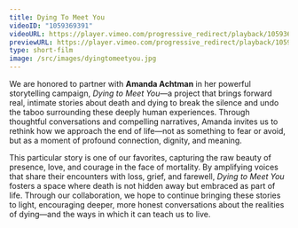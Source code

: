 ```yaml
---
title: Dying To Meet You
videoID: "1059369391"
videoURL: https://player.vimeo.com/progressive_redirect/playback/1059369391/rendition/1080p/file.mp4?loc=external&signature=a3830f74c7ea38ae41f31daca13d42dbcadd9e400d7a4a6d9d7ed95c49b10c5c&user_id=222329173
previewURL: https://player.vimeo.com/progressive_redirect/playback/1059369391/rendition/540p/file.mp4?loc=external&signature=201e7aef02ec5e054a7ac992a90c46078fd707a102deabb17bce95fd0cfeb36c&user_id=222329173
type: short-film
image: /src/images/dyingtomeetyou.jpg
---
```

We are honored to partner with **Amanda Achtman** in her powerful storytelling campaign, *Dying to Meet You*—a project that brings forward real, intimate stories about death and dying to break the silence and undo the taboo surrounding these deeply human experiences. Through thoughtful conversations and compelling narratives, Amanda invites us to rethink how we approach the end of life—not as something to fear or avoid, but as a moment of profound connection, dignity, and meaning.

This particular story is one of our favorites, capturing the raw beauty of presence, love, and courage in the face of mortality. By amplifying voices that share their encounters with loss, grief, and farewell, *Dying to Meet You* fosters a space where death is not hidden away but embraced as part of life. Through our collaboration, we hope to continue bringing these stories to light, encouraging deeper, more honest conversations about the realities of dying—and the ways in which it can teach us to live.
